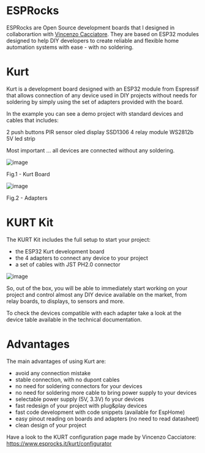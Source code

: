 # ESPRocks
ESPRocks are Open Source development boards that I designed in collaborartion with [Vincenzo Cacciatore](https://github.com/caccia78). They are based on ESP32 modules designed to help DIY developers to create reliable and flexible home automation systems with ease - with no soldering.

# Kurt
Kurt is a development board designed with an ESP32 module from Espressif that allows connection of any device used in DIY projects without needs for soldering by simply using the set of adapters provided with the board.

In the example you can see a demo project with standard devices and cables that includes:

2 push buttons
PIR sensor
oled display SSD1306
4 relay module
WS2812b 5V led strip
 

Most important ... all devices are connected without any soldering.

![image](https://github.com/ffich/ESPRocks_KURT/assets/59200746/0f606a8a-0ba5-4534-be8d-3d395c8b7a1a)

Fig.1 - Kurt Board

![image](https://github.com/ffich/ESPRocks_KURT/assets/59200746/a58ca16d-d83d-484f-9644-79d0d9f3b040)

Fig.2 - Adapters

# KURT Kit
The KURT Kit includes the full setup to start your project:

- the ESP32 Kurt development board
- the 4 adapters to connect any device to your project
- a set of cables with JST PH2.0 connector

![image](https://github.com/user-attachments/assets/8bc5c1e9-8d4a-41e8-a725-185ef899cd57)

So, out of the box, you will be able to immediately start working on your project and control almost any DIY device available on the market, from relay boards, to displays, to sensors and more.

To check the devices compatible with each adapter take a look at the device table available in the technical documentation.

# Advantages
The main advantages of using Kurt are:

- avoid any connection mistake
- stable connection, with no dupont cables
- no need for soldering connectors for your devices
- no need for soldering more cable to bring power supply to your devices
- selectable power supply (5V, 3.3V) fo your devices
- fast redesign of your project with plug&play devices
- fast code development with code snippets (available for EspHome)
- easy pinout reading on boards and adapters (no need to read datasheet)
- clean design of your project

Have a look to the KURT configuration page made by Vincenzo Cacciatore: https://www.esprocks.it/kurt/configurator
